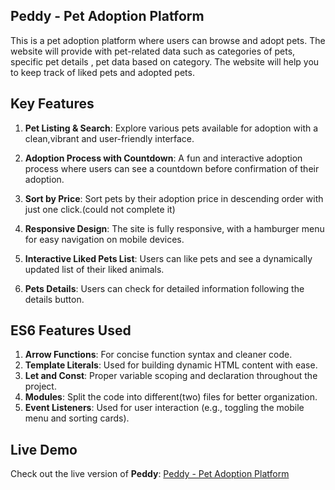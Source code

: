 ## Peddy - Pet Adoption Platform

This is a pet adoption platform where users can browse and adopt pets. The website will provide with pet-related data such as categories of pets, specific pet details , pet data based on category. The website will help you to keep track of liked pets and adopted pets.

## Key Features
1. **Pet Listing & Search**: Explore various pets available for adoption with a clean,vibrant and user-friendly interface.

2. **Adoption Process with Countdown**: A fun and interactive adoption process where users can see a countdown before confirmation of their adoption.

3. **Sort by Price**: Sort pets by their adoption price in descending order with just one click.(could not complete it)

4. **Responsive Design**: The site is fully responsive, with a hamburger menu for easy navigation on mobile devices.

5. **Interactive Liked Pets List**: Users can like pets and see a dynamically updated list of their liked animals.

6. **Pets Details**: Users can check for detailed information following the details button.

## ES6 Features Used
1. **Arrow Functions**: For concise function syntax and cleaner code.
2. **Template Literals**: Used for building dynamic HTML content with ease.
3. **Let and Const**: Proper variable scoping and declaration throughout the project.
4. **Modules**: Split the code into different(two) files for better organization.
5. **Event Listeners**: Used for user interaction (e.g., toggling the mobile menu and sorting cards).

## Live Demo
Check out the live version of **Peddy**: [Peddy - Pet Adoption Platform](#)